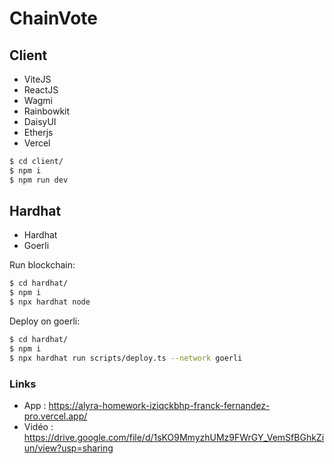 # ChainVote

## Client

- ViteJS
- ReactJS
- Wagmi
- Rainbowkit
- DaisyUI
- Etherjs
- Vercel

```bash
$ cd client/
$ npm i
$ npm run dev
```

## Hardhat

- Hardhat
- Goerli

Run blockchain:

```bash
$ cd hardhat/
$ npm i
$ npx hardhat node
```

Deploy on goerli:

```bash
$ cd hardhat/
$ npm i
$ npx hardhat run scripts/deploy.ts --network goerli
```

### Links

- App : https://alyra-homework-iziqckbhp-franck-fernandez-pro.vercel.app/
- Vidéo : https://drive.google.com/file/d/1sKO9MmyzhUMz9FWrGY_VemSfBGhkZiun/view?usp=sharing
